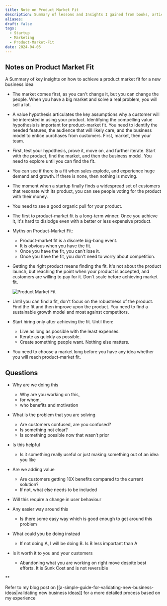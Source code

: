 ```yaml
---
title: Note on Product Market Fit
description: Summary of lessons and Insights I gained from books, articles and discussions with others on how to achieve a product market fit
aliases: 
draft: false
tags:
  - Startup
  - Marketing
  - Product-Market-Fit
date: 2024-04-05
---
```

## Notes on Product Market Fit

A Summary of key insights on how to achieve a product market fit for a new business idea

- The market comes first, as you can't change it, but you can change the people. When you have a big market and solve a real problem, you will sell a lot.

- A value hypothesis articulates the key assumptions why a customer will be interested in using your product. Identifying the compelling value hypothesis is important for product-market fit. You need to identify the needed features, the audience that will likely care, and the business model to entice purchases from customers. First, market, then your team.

- First, test your hypothesis, prove it, move on, and further iterate. Start with the product, find the market, and then the business model. You need to explore until you can find the fit.

- You can see if there is a fit when sales explode, and experience huge demand and growth. If there is none, then nothing is moving.

- The moment when a startup finally finds a widespread set of customers that resonate with its product, you can see people voting for the product with their money.

- You need to see a good organic pull for your product.

- The first to product-market fit is a long-term winner. Once you achieve it, it's hard to dislodge even with a better or less expensive product.

- Myths on Product-Market Fit:

  - Product-market fit is a discrete big-bang event.
  - It is obvious when you have the fit.
  - Once you have the fit, you can't lose it.
  - Once you have the fit, you don't need to worry about competition.

- Getting the right product means finding the fit. It's not about the product launch, but reaching the point when your product is accepted, and customers are willing to pay for it. Don't scale before achieving market fit.

  ![Product Market Fit](https://kiranbrahma.vercel.app/images/selection-illustration-QyMD.png)

- Until you can find a fit, don't focus on the robustness of the product. Find the fit and then improve upon the product. You need to find a sustainable growth model and moat against competitors.

- Start hiring only after achieving the fit. Until then:

  - Live as long as possible with the least expenses.
  - Iterate as quickly as possible.
  - Create something people want. Nothing else matters.

- You need to choose a market long before you have any idea whether you will reach product-market fit.

## Questions 

- Why are we doing this
	- Why are you working on this, 
	- for whom,
	- who benefits and motivation 
- What is the problem that you are solving
	- Are customers confused, are you confused? 
	- Is something not clear? 
	- Is something possible now that wasn’t prior

- Is this helpful
	- Is it something really useful or just making something out of an idea you like
- Are we adding value
	- Are customers getting 10X benefits compared to the current solution?
	- If not, what else needs to be included
- Will this require a change in user behaviour
- Any easier way around this
	- Is there some easy way which is good enough to get around this problem
- What could you be doing instead
	- If not doing A, I will be doing B. Is B less important than A
- Is it worth it to you and your customers
	- Abandoning what you are working on right move despite best efforts. It is Sunk Cost and is not reversible



**

Refer to my blog post on  [[a-simple-guide-for-validating-new-business-ideas|validating new business ideas]] for a more detailed process based on my experience
